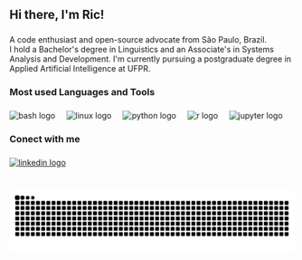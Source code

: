 <h2 align="left">Hi there, I'm Ric!</h2>

###

<p align="left">A code enthusiast and open-source advocate from São Paulo, Brazil.<br>I hold a Bachelor's degree in Linguistics and an Associate's in Systems Analysis and Development. I'm currently pursuing a postgraduate degree in Applied Artificial Intelligence at UFPR.</p>

###

<h3 align="left">Most used Languages and Tools</h3>

###

<div align="left">
  <img src="https://cdn.jsdelivr.net/gh/devicons/devicon/icons/bash/bash-original.svg" height="30" alt="bash logo"  />
  <img width="12" />
  <img src="https://cdn.jsdelivr.net/gh/devicons/devicon/icons/linux/linux-original.svg" height="30" alt="linux logo"  />
  <img width="12" />
  <img src="https://cdn.jsdelivr.net/gh/devicons/devicon/icons/python/python-original.svg" height="30" alt="python logo"  />
  <img width="12" />
  <img src="https://cdn.jsdelivr.net/gh/devicons/devicon/icons/r/r-plain.svg" height="30" alt="r logo"  />
  <img width="12" />
  <img src="https://cdn.jsdelivr.net/gh/devicons/devicon/icons/jupyter/jupyter-original.svg" height="30" alt="jupyter logo"  />
</div>

###

<h3 align="left">Conect with me</h3>

###

<div align="left">
  <a href="https://www.linkedin.com/in/ricardmonteiro/" target="_blank">
    <img src="https://img.shields.io/static/v1?message=LinkedIn&logo=linkedin&label=&color=0077B5&logoColor=white&labelColor=&style=for-the-badge" height="35" alt="linkedin logo"  />
  </a>
</div>

###

<br clear="both">

<img src="https://raw.githubusercontent.com/ric-monteiro/ric-monteiro/output/snake.svg" alt="Snake animation" />

###
